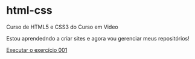 # html-css
 Curso de HTML5 e CSS3 do Curso em Video

 Estou aprendedndo a criar sites e agora vou gerenciar meus repositórios!

 <a href="https://ysabellax.github.io/html-css/desafios/desafio01/index.html">Executar o exercício 001</a>
